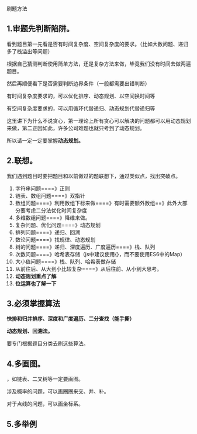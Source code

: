刷题方法

## 1.审题先判断陷阱。

看到题目第一先看是否有时间复杂度、空间复杂度的要求。（比如大数问题、递归多了栈溢出等问题）

根据自己猜测判断使用简单方法，还是复杂方法来做，毕竟我们没有时间去做两遍题目。

然后再顺便看下是否需要判断边界条件（一般都需要出错判断）

有时间复杂度要求的，可以优化排序、动态规划、以空间换时间等

有空间复杂度要求的，可以用循环代替递归、动态规划代替递归等

这里讲下为什么不说贪心，第一理论上所有贪心可以解决的问题都可以用动态规划来做，第二正因如此，许多公司难题也就只考到了动态规划。

所以请一定一定要掌握**动态规划。**

## 2.联想。

我们遇到题目时要把题目和以前做过的题联想下，通过类似点，找出突破点。

1. 字符串问题====》正则
2. 链表、数组问题====》双指针
3. 数组问题====》利用数组下标来做====》有时需要额外数组==》此外大部分要考虑二分法优化时间复杂度
4. 多维数组问题====》降维来做。
5. 复杂问题、优化问题====》动态规划
6. 排列问题====》递归、回溯
7. 数论问题====》找规律、动态规划
8. 树的问题====》递归、深度遍历、广度遍历====》栈、队列
9. 次数问题====》哈希表存储（js中建议使用{}，而不要使用ES6中的Map）
10. 大小值问题====》栈、队列、哈希表做存储
11. 从前往后、从大到小比较复杂====》从后往前、从小到大思考。
12. **动态规划重点了解**
13. **位运算也了解一下** 

## 3.必须掌握算法

**快排和归并排序、深度和广度遍历、二分查找（能手撕）**

**动态规划、回溯法。**

要专门根据题目分类去刷这些算法。

 

## 4.多画图。

，如链表、二叉树等一定要画图。

涉及概率的问题，可以画圈圈来交、并、补。

对于点线的问题，可以画坐标系。

## 5.多举例